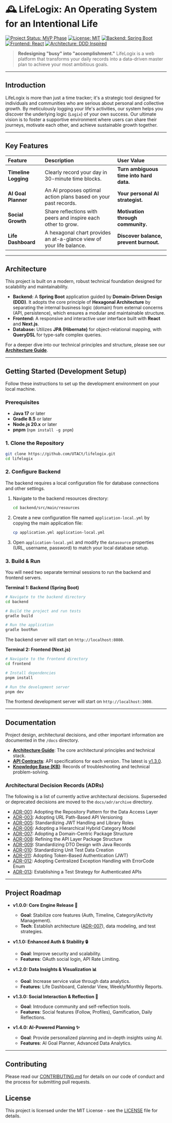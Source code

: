 # 🕰️ LifeLogix: An Operating System for an Intentional Life

[![Project Status: MVP Phase](https://img.shields.io/badge/status-MVP_In_Progress-blue.svg)](https://github.com/UTACt/lifelogix/issues)
[![License: MIT](https://img.shields.io/badge/License-MIT-blue.svg)](./LICENSE)
[![Backend: Spring Boot](https://img.shields.io/badge/Backend-Spring_Boot-6DB33F?logo=spring)](https://spring.io/)
[![Frontend: React](https://img.shields.io/badge/Frontend-React-61DAFB?logo=react)](https://react.dev/)
[![Architecture: DDD Inspired](https://img.shields.io/badge/Architecture-DDD_Inspired-9B59B6)](./docs/ARCHITECTURE.md)

> **Redesigning "busy" into "accomplishment."** LifeLogix is a web platform that transforms your daily records into a data-driven master plan to achieve your most ambitious goals.

---

## Introduction

LifeLogix is more than just a time tracker; it's a strategic tool designed for individuals and communities who are serious about personal and collective growth. By meticulously logging your life's activities, our system helps you discover the underlying logic (`Logix`) of your own success. Our ultimate vision is to foster a supportive environment where users can share their journeys, motivate each other, and achieve sustainable growth together.

---

## Key Features

| Feature | Description | User Value |
|:--- |:--- |:--- |
| **Timeline Logging** | Clearly record your day in 30-minute time blocks. | **Turn ambiguous time into hard data.** |
| **AI Goal Planner** | An AI proposes optimal action plans based on your past records. | **Your personal AI strategist.** |
| **Social Growth** | Share reflections with peers and inspire each other to grow. | **Motivation through community.** |
| **Life Dashboard** | A hexagonal chart provides an at-a-glance view of your life balance. | **Discover balance, prevent burnout.** |

---

## Architecture

This project is built on a modern, robust technical foundation designed for scalability and maintainability.

- **Backend:** A **Spring Boot** application guided by **Domain-Driven Design (DDD)**. It adopts the core principle of **Hexagonal Architecture** by separating the internal business logic (domain) from external concerns (API, persistence), which ensures a modular and maintainable structure.
- **Frontend:** A responsive and interactive user interface built with **React** and **Next.js**.
- **Database:** Utilizes **JPA (Hibernate)** for object-relational mapping, with **QueryDSL** for type-safe complex queries.

For a deeper dive into our technical principles and structure, please see our [**Architecture Guide**](./docs/ARCHITECTURE.md).

---

## Getting Started (Development Setup)

Follow these instructions to set up the development environment on your local machine.

### Prerequisites

- **Java 17** or later
- **Gradle 8.5** or later
- **Node.js 20.x** or later
- **pnpm** (`npm install -g pnpm`)

### 1. Clone the Repository

```bash
git clone https://github.com/UTACt/lifelogix.git
cd lifelogix
```

### 2. Configure Backend

The backend requires a local configuration file for database connections and other settings.

1.  Navigate to the backend resources directory:
    ```bash
    cd backend/src/main/resources
    ```
2.  Create a new configuration file named `application-local.yml` by copying the main application file:
    ```bash
    cp application.yml application-local.yml
    ```
3.  Open `application-local.yml` and modify the `datasource` properties (URL, username, password) to match your local database setup.

### 3. Build & Run

You will need two separate terminal sessions to run the backend and frontend servers.

**Terminal 1: Backend (Spring Boot)**

```bash
# Navigate to the backend directory
cd backend

# Build the project and run tests
gradle build

# Run the application
gradle bootRun
```
The backend server will start on `http://localhost:8080`.

**Terminal 2: Frontend (Next.js)**

```bash
# Navigate to the frontend directory
cd frontend

# Install dependencies
pnpm install

# Run the development server
pnpm dev
```
The frontend development server will start on `http://localhost:3000`.

---

## Documentation

Project design, architectural decisions, and other important information are documented in the `/docs` directory.

- **[Architecture Guide](./docs/ARCHITECTURE.md)**: The core architectural principles and technical stack.
- **[API Contracts](./docs/api/)**: API specifications for each version. The latest is [v1.3.0](./docs/api/api-contract-mvp-v1.3.md).
- **[Knowledge Base (KB)](./docs/kb/)**: Records of troubleshooting and technical problem-solving.

### Architectural Decision Records (ADRs)

The following is a list of currently active architectural decisions. Superseded or deprecated decisions are moved to the `docs/adr/archive` directory.

- [ADR-001](./docs/adr/001-repository-pattern.md): Adopting the Repository Pattern for the Data Access Layer
- [ADR-003](./docs/adr/003-api-versioning.md): Adopting URL Path-Based API Versioning
- [ADR-005](./docs/adr/005-jwt-handling-unification.md): Standardizing JWT Handling and Library Roles
- [ADR-006](./docs/adr/006-hierarchical-category-model.md): Adopting a Hierarchical Hybrid Category Model
- [ADR-007](./docs/adr/007-domain-centric-package-structure.md): Adopting a Domain-Centric Package Structure
- [ADR-008](./docs/adr/008-api-layer-package-structure.md): Refining the API Layer Package Structure
- [ADR-009](./docs/adr/009-dto-design-with-records.md): Standardizing DTO Design with Java Records
- [ADR-010](./docs/adr/010-unit-test-data-creation.md): Standardizing Unit Test Data Creation
- [ADR-011](./docs/adr/011-token-based-authentication.md): Adopting Token-Based Authentication (JWT)
- [ADR-012](./docs/adr/012-centralized-exception-handling-with-errorcode.md): Adopting Centralized Exception Handling with ErrorCode Enum
- [ADR-013](./docs/adr/013-test-strategy-for-authenticated-api.md): Establishing a Test Strategy for Authenticated APIs

---

## Project Roadmap

- **v1.0.0: Core Engine Release 🎯**
    - **Goal**: Stabilize core features (Auth, Timeline, Category/Activity Management).
    - **Tech**: Establish architecture ([ADR-007](./docs/adr/007-domain-centric-package-structure.md)), data modeling, and test strategies.

- **v1.1.0: Enhanced Auth & Stability 🔒**
    - **Goal**: Improve security and scalability.
    - **Features**: OAuth social login, API Rate Limiting.

- **v1.2.0: Data Insights & Visualization 📊**
    - **Goal**: Increase service value through data analytics.
    - **Features**: Life Dashboard, Calendar View, Weekly/Monthly Reports.

- **v1.3.0: Social Interaction & Reflection 🌱**
    - **Goal**: Introduce community and self-reflection tools.
    - **Features**: Social features (Follow, Profiles), Gamification, Daily Reflections.

- **v1.4.0: AI-Powered Planning ✨**
    - **Goal**: Provide personalized planning and in-depth insights using AI.
    - **Features**: AI Goal Planner, Advanced Data Analytics.

---

## Contributing

Please read our [CONTRIBUTING.md](./CONTRIBUTING.md) for details on our code of conduct and the process for submitting pull requests.

## License

This project is licensed under the MIT License - see the [LICENSE](./LICENSE) file for details.